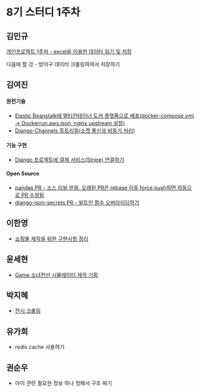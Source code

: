 # 8기 스터디 1주차

## 김민규

[개인프로젝트 1주차 - excel을 이용한 데이터 읽기 및 저장](https://hifami.github.io/project/2018/09/05/Monster_hunter_world_1/)

다음에 할 것 - 방어구 데이터 크롤링하여서 저장하기

## 김여진

#### 원천기술
* [Elastic Beanstalk에 멀티컨테이너 도커 플랫폼으로 배포(docker-compose.yml -> Dockerrun.aws.json, nginx upstream 설정)](https://github.com/yeojin-dev/EB-Multicontainer-Docker-Deploy)
* [Django-Channels 튜토리얼(소켓 통신과 비동기 처리)](https://github.com/yeojin-dev/Chat-with-Django)

#### 기능 구현
* [Django 프로젝트에 결제 서비스(Stripe) 연결하기](https://github.com/yeojin-dev/Django-Shop/commit/20ee19ac9af3cc7b39d2184d0899c9e513d9a516)

#### Open Source
* [pandas PR - 소스 리뷰 받음, 오래된 PR은 rebase 이후 force push하면 자동으로 PR 수정됨](https://github.com/pandas-dev/pandas/pull/22602)
* [django-json-secrets PR - 빌트인 함수 오버라이딩하기](https://github.com/LeeHanYeong/django-json-secrets/pull/2)


## 이한영

- [쇼핑몰 제작을 위한 구현사항 정리](https://github.com/Monaegi/lhy_Shop)

## 윤세현
- [Game 소녀전선 시뮬레이터 제작 기획](https://younlab.github.io/2018-09-06/Project-소녀전선-시뮬레이터)

## 박지혜
- [전시 크롤링](https://zehye.github.io/project/2018/09/06/PROJECT_crawling/)

## 유가희
- redis cache 사용하기

## 권순우
- 아이 관련 필요한 정보 하나 정해서 구조 짜기

